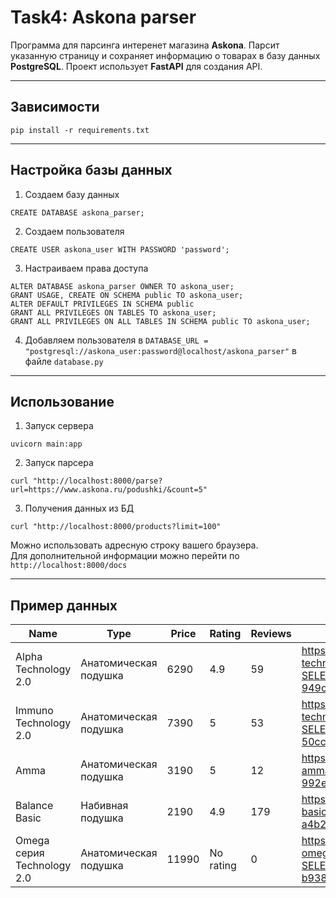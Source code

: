 # Task4: Askona parser
Программа для парсинга интеренет магазина **Askona**. Парсит указанную страницу и сохраняет информацию о товарах в базу данных **PostgreSQL**. Проект использует **FastAPI** для создания API.

---
## Зависимости
  ```
  pip install -r requirements.txt
  ```
---

## Настройка базы данных
 1. Создаем базу данных
  ```
  CREATE DATABASE askona_parser;
  ```
 2. Создаем пользователя
  ```
  CREATE USER askona_user WITH PASSWORD 'password';
  ```
 3. Настраиваем права доступа
  ```
  ALTER DATABASE askona_parser OWNER TO askona_user;
  GRANT USAGE, CREATE ON SCHEMA public TO askona_user;
  ALTER DEFAULT PRIVILEGES IN SCHEMA public 
  GRANT ALL PRIVILEGES ON TABLES TO askona_user;
  GRANT ALL PRIVILEGES ON ALL TABLES IN SCHEMA public TO askona_user;
  ```
 4. Добавляем пользователя в `DATABASE_URL = "postgresql://askona_user:password@localhost/askona_parser"` в файле `database.py`

---
## Использование
 1. Запуск сервера  
  ```
  uvicorn main:app
  ```
 2. Запуск парсера
  ```
  curl "http://localhost:8000/parse?url=https://www.askona.ru/podushki/&count=5"
  ```
 3. Получения данных из БД
  ```
  curl "http://localhost:8000/products?limit=100"
  ```  

 Можно использовать адресную строку вашего браузера.  
 Для дополнительной информации можно перейти по `http://localhost:8000/docs`

---
## Пример данных
| Name                       | Type                  | Price | Rating    | Reviews | Link                                                                                                                       |
| -------------------------- | --------------------- | ----- | --------- | ------- | -------------------------------------------------------------------------------------------------------------------------- |
| Alpha Technology 2.0       | Анатомическая подушка | 6290  | 4.9       | 59      | https://www.askona.ru/podushki/alpha-technology-2.htm?SELECTED_HASH_SIZE=14-949c364bc5a9c58b3890a731dfb1688d               |
| Immuno Technology 2.0      | Анатомическая подушка | 7390  | 5         | 53      | https://www.askona.ru/podushki/immuno-technology-2-0.htm?SELECTED_HASH_SIZE=9-50cc4e3b66ea5c4084650af82e8ee63f             |
| Amma                       | Анатомическая подушка | 3190  | 5         | 12      | https://www.askona.ru/podushki/podushka-amma.htm?SELECTED_HASH_SIZE=60x40-992ec5c1c1b553c7a5d1e195eb53693f                 |
| Balance Basic              | Набивная подушка      | 2190  | 4.9       | 179     | https://www.askona.ru/podushki/balance-basic.htm?SELECTED_HASH_SIZE=70x50-a4b2635c44dc0d09c7b8a26c3bbfaca2                 |
| Omega серия Technology 2.0 |Анатомическая подушка  | 11990 | No rating | 0       | https://www.askona.ru/podushki/podushka-omega-technology-2-0.htm?SELECTED_HASH_SIZE=64x42-b938183c75de78232af997ab9ab77ec0 |
